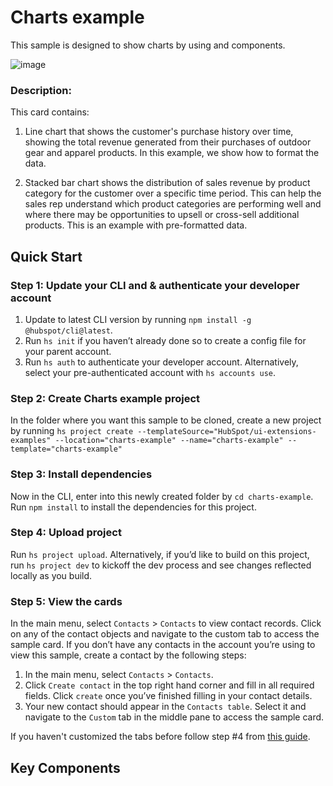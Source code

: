 # Charts example

This sample is designed to show charts by using <LineChart> and <BarChart> components.

![image](https://github.com/user-attachments/assets/c91b73fc-ec5b-41da-967e-4722998c9e3b)

### Description:

This card contains:

1. Line chart that shows the customer's purchase history over time, showing the total revenue generated from their purchases of outdoor gear and apparel products. In this example, we show how to format the data.

2. Stacked bar chart shows the distribution of sales revenue by product category for the customer over a specific time period. This can help the sales rep understand which product categories are performing well and where there may be opportunities to upsell or cross-sell additional products. This is an example with pre-formatted data.

## Quick Start

### Step 1: Update your CLI and & authenticate your developer account

1. Update to latest CLI version by running `npm install -g @hubspot/cli@latest`.
2. Run `hs init` if you haven’t already done so to create a config file for your parent account.
3. Run `hs auth` to authenticate your developer account. Alternatively, select your pre-authenticated account with `hs accounts use`.

### Step 2: Create Charts example project

In the folder where you want this sample to be cloned, create a new project by running `hs project create --templateSource="HubSpot/ui-extensions-examples" --location="charts-example" --name="charts-example" --template="charts-example"`

### Step 3: Install dependencies

Now in the CLI, enter into this newly created folder by `cd charts-example`. Run `npm install` to install the dependencies for this project.


### Step 4: Upload project

Run `hs project upload`. Alternatively, if you’d like to build on this project, run `hs project dev` to kickoff the dev process and see changes reflected locally as you build.

### Step 5: View the cards

In the main menu, select `Contacts` > `Contacts` to view contact records. Click on any of the contact objects and navigate to the custom tab to access the sample card. If you don’t have any contacts in the account you’re using to view this sample, create a contact by the following steps:

1. In the main menu, select `Contacts` > `Contacts`.
2. Click `Create contact` in the top right hand corner and fill in all required fields. Click `create` once you’ve finished filling in your contact details.
3. Your new contact should appear in the `Contacts table`. Select it and navigate to the `Custom` tab in the middle pane to access the sample card.

If you haven't customized the tabs before follow step #4 from [this guide](https://developers.hubspot.com/docs/platform/ui-extensions-quickstart).

## Key Components
